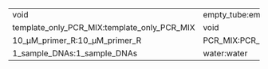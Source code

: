 ||||
|----|----|----|
|void|empty_tube:empty_tube|void|
|template_only_PCR_MIX:template_only_PCR_MIX|void|void|
|10_μM_primer_R:10_μM_primer_R|PCR_MIX:PCR_MIX|96_well_PCR_plate:96_well_PCR_plate|
|1_sample_DNAs:1_sample_DNAs|water:water|10_μM_primer_F:10_μM_primer_F|
